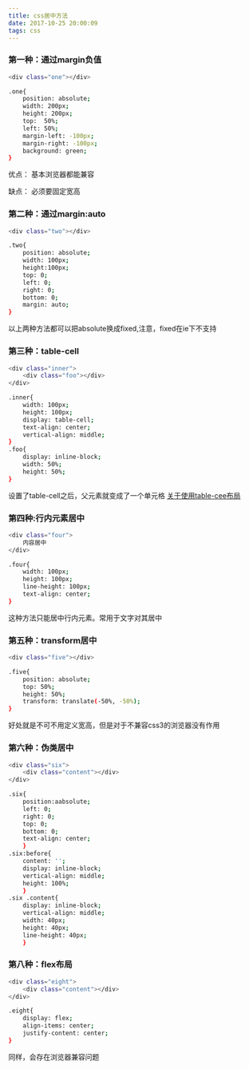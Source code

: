 ```yaml
---
title: css居中方法
date: 2017-10-25 20:00:09
tags: css
---
```

### 第一种：通过margin负值
``` bash 
<div class="one"></div>
```
<!-- more -->
```bash
.one{
    position: absolute;
    width: 200px;
    height: 200px;
    top:  50%;
    left: 50%;
    margin-left: -100px;
    margin-right: -100px;
    background: green;
}
```
 优点：
 基本浏览器都能兼容

 缺点：
必须要固定宽高
### 第二种：通过margin:auto
```bash
<div class="two"></div>
```
```bash
.two{
    position: absolute;
    width: 100px;
    height:100px;
    top: 0;
    left: 0;
    right: 0;
    bottom: 0;
    margin: auto;
}
```
以上两种方法都可以把absolute换成fixed,注意，fixed在ie下不支持

### 第三种：table-cell
```bash
<div class="inner">
    <div class="foo"></div>
</div>
```
```bash
.inner{
    width: 100px;
    height: 100px;
    display: table-cell;
    text-align: center;
    vertical-align: middle;
}
.foo{
    display: inline-block;
    width: 50%;
    height: 50%;
}
```
设置了table-cell之后，父元素就变成了一个单元格
[关于使用table-cee布局][1]


  [1]: http://www.jianshu.com/p/8aa3f1030908

### 第四种:行内元素居中
```bash
<div class="four">
    内容居中
</div>
```
```bash
.four{
    width: 100px;
    height: 100px;
    line-height: 100px;
    text-align: center;
}
```
这种方法只能居中行内元素。常用于文字对其居中

### 第五种：transform居中
```bash
<div class="five"></div>
```
```bash
.five{
    position: absolute;
    top: 50%;
    height: 50%;
    transform: translate(-50%, -50%);
}
```
好处就是不可不用定义宽高，但是对于不兼容css3的浏览器没有作用

### 第六种：伪类居中
```bash
<div class="six">
    <div class="content"></div>
</div>
```
```bash
.six{
    position:aabsolute;
    left: 0;
    right: 0;
    top: 0;
    bottom: 0;
    text-align: center;
    }
.six:before{
    content: '';
    display: inline-block;
    vertical-align: middle;
    height: 100%;
    }
.six .content{
    display: inline-block;
    vertical-align: middle;
    width: 40px;
    height: 40px;
    line-height: 40px;
    }
  ```

### 第八种：flex布局
```bash
<div class="eight">
    <div class="content"></div>
</div>
```
```bash
.eight{
    display: flex;
    align-items: center;
    justify-content: center;
}
```
同样，会存在浏览器兼容问题